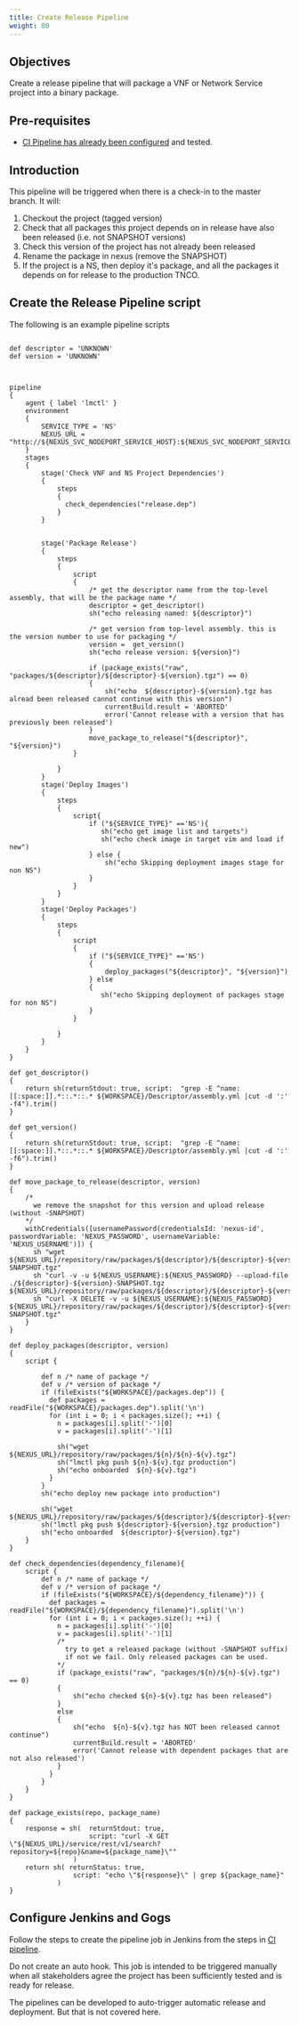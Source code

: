 ```yaml
---
title: Create Release Pipeline
weight: 80
---
```


## Objectives

Create a release pipeline that will package a VNF or Network Service project into a binary package. 

## Pre-requisites

* [CI Pipeline has already been configured](/user-guides/cicd/pipeline/create-ci-pipeline) and tested.

## Introduction

This pipeline will be triggered when there is a check-in to the master branch. It will:

1. Checkout the project (tagged version)
1. Check that all packages this project depends on in release have also been released (i.e. not SNAPSHOT versions)
1. Check this version of the project has not already been released
1. Rename the package in nexus (remove the SNAPSHOT)
1. If the project is a NS, then deploy it's package, and all the packages it depends on for release to the production TNCO.




## Create the Release Pipeline script

The following is an example pipeline scripts 

```

def descriptor = 'UNKNOWN'
def version = 'UNKNOWN'



pipeline
{
    agent { label 'lmctl' }
    environment 
    {
        SERVICE_TYPE = 'NS'
        NEXUS_URL = "http://${NEXUS_SVC_NODEPORT_SERVICE_HOST}:${NEXUS_SVC_NODEPORT_SERVICE_PORT_NEXUS_HTTP}"
    }    
    stages
    {
        stage('Check VNF and NS Project Dependencies')
        {
            steps
            {
              check_dependencies("release.dep")
            }   
        }


        stage('Package Release')
        {
            steps
            {
                script
                { 
                    /* get the descriptor name from the top-level assembly, that will be the package name */
                    descriptor = get_descriptor()
                    sh("echo releasing named: ${descriptor}")

                    /* get version from top-level assembly. this is the version number to use for packaging */   
                    version =  get_version()
                    sh("echo release version: ${version}")
                
                    if (package_exists("raw", "packages/${descriptor}/${descriptor}-${version}.tgz") == 0)
                    {
                        sh("echo  ${descriptor}-${version}.tgz has alread been released cannot continue with this version")
                        currentBuild.result = 'ABORTED'
                        error('Cannot release with a version that has previously been released')
                    }      
                    move_package_to_release("${descriptor}", "${version}")
                }
   
            }
        }
        stage('Deploy Images')
        {
            steps
            {
                script{
                    if ("${SERVICE_TYPE}" =='NS'){
                       sh("echo get image list and targets")
                       sh("echo check image in target vim and load if new")
                    } else {
                        sh("echo Skipping deployment images stage for non NS")
                    }
                }
            }
        }
        stage('Deploy Packages')
        {
            steps
            {
                script
                {
                    if ("${SERVICE_TYPE}" =='NS')
                    {
                        deploy_packages("${descriptor}", "${version}")
                    } else
                    {
                       sh("echo Skipping deployment of packages stage for non NS") 
                    }
                }
                
            }
        }
    }
}

def get_descriptor()
{
    return sh(returnStdout: true, script:  "grep -E ^name:[[:space:]].*::.*::.* ${WORKSPACE}/Descriptor/assembly.yml |cut -d ':' -f4").trim()
}

def get_version()
{
    return sh(returnStdout: true, script:  "grep -E ^name:[[:space:]].*::.*::.* ${WORKSPACE}/Descriptor/assembly.yml |cut -d ':' -f6").trim()
}

def move_package_to_release(descriptor, version)
{
    /* 
      we remove the snapshot for this version and upload release (without -SNAPSHOT)
    */
    withCredentials([usernamePassword(credentialsId: 'nexus-id', passwordVariable: 'NEXUS_PASSWORD', usernameVariable: 'NEXUS_USERNAME')]) {
      sh "wget ${NEXUS_URL}/repository/raw/packages/${descriptor}/${descriptor}-${version}-SNAPSHOT.tgz" 
      sh "curl -v -u ${NEXUS_USERNAME}:${NEXUS_PASSWORD} --upload-file ./${descriptor}-${version}-SNAPSHOT.tgz ${NEXUS_URL}/repository/raw/packages/${descriptor}/${descriptor}-${version}.tgz" 
      sh "curl -X DELETE -v -u ${NEXUS_USERNAME}:${NEXUS_PASSWORD} ${NEXUS_URL}/repository/raw/packages/${descriptor}/${descriptor}-${version}-SNAPSHOT.tgz"
    }                
}

def deploy_packages(descriptor, version)
{
    script {
        
        def n /* name of package */
        def v /* version of package */
        if (fileExists("${WORKSPACE}/packages.dep")) {
          def packages = readFile("${WORKSPACE}/packages.dep").split('\n')
          for (int i = 0; i < packages.size(); ++i) {
            n = packages[i].split('-')[0]
            v = packages[i].split('-')[1]
            
            sh("wget ${NEXUS_URL}/repository/raw/packages/${n}/${n}-${v}.tgz")
            sh("lmctl pkg push ${n}-${v}.tgz production")
            sh("echo onboarded  ${n}-${v}.tgz")                      
          }
        }
        sh("echo deploy new package into production")
            
        sh("wget ${NEXUS_URL}/repository/raw/packages/${descriptor}/${descriptor}-${version}.tgz")
        sh("lmctl pkg push ${descriptor}-${version}.tgz production")
        sh("echo onboarded  ${descriptor}-${version}.tgz")     
    }        
}

def check_dependencies(dependency_filename){
    script {
        def n /* name of package */
        def v /* version of package */
        if (fileExists("${WORKSPACE}/${dependency_filename}")) {
          def packages = readFile("${WORKSPACE}/${dependency_filename}").split('\n')
          for (int i = 0; i < packages.size(); ++i) {
            n = packages[i].split('-')[0]
            v = packages[i].split('-')[1]
            /*
              try to get a released package (without -SNAPSHOT suffix)
              if not we fail. Only released packages can be used.
            */ 
            if (package_exists("raw", "packages/${n}/${n}-${v}.tgz") == 0)
            {     
                sh("echo checked ${n}-${v}.tgz has been released") 
            }
            else
            {
                sh("echo  ${n}-${v}.tgz has NOT been released cannot continue")
                currentBuild.result = 'ABORTED'
                error('Cannot release with dependent packages that are not also released')
            }                   
          }
        }
    }    
}

def package_exists(repo, package_name)
{
    response = sh(  returnStdout: true, 
                    script: "curl -X GET \"${NEXUS_URL}/service/rest/v1/search?repository=${repo}&name=${package_name}\""
                )
    return sh( returnStatus: true,
                script: "echo \"${response}\" | grep ${package_name}"
            )
}
```

## Configure Jenkins and Gogs

Follow the steps to create the pipeline job in Jenkins  from the steps in [CI pipeline](/user-guides/cicd/pipeline/create-ci-pipeline).

Do not create an auto hook. This job is intended to be triggered manually when all stakeholders agree the project has been sufficiently tested and is ready for release. 

The pipelines can be developed to auto-trigger automatic release and deployment. But that is not covered here.


